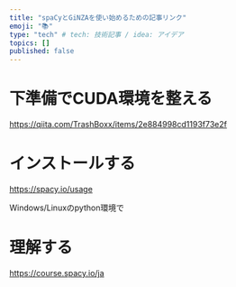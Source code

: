 ```yaml
---
title: "spaCyとGiNZAを使い始めるための記事リンク"
emoji: "📚"
type: "tech" # tech: 技術記事 / idea: アイデア
topics: []
published: false
---
```

# 下準備でCUDA環境を整える
https://qiita.com/TrashBoxx/items/2e884998cd1193f73e2f

# インストールする
https://spacy.io/usage

Windows/Linuxのpython環境で

# 理解する
https://course.spacy.io/ja


